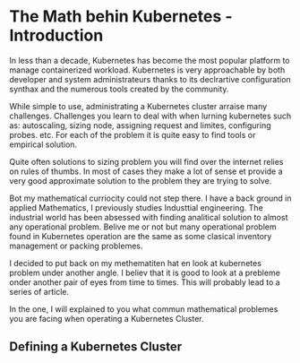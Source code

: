 # The Math behin Kubernetes - Introduction

In less than a decade, Kubernetes has become the most popular platform to manage containerized workload. Kubernetes is very approachable by both developer and system administrateurs thanks to its declrartive configuration synthax and the numerous tools created by the community.

While simple to use, administrating a Kubernetes cluster arraise many challenges. Challenges you learn to deal with when lurning kubernetes such as: autoscaling, sizing node, assigning request and limites, configuring probes. etc. For each of the problem it is quite easy to find tools or empirical solution. 

Quite often solutions to sizing problem you will find over the internet relies on rules of thumbs. In most of cases they make a lot of sense et provide a very good approximate solution to the problem they are trying to solve.

Bot my mathematical curriocity could not step there. I have a back ground in applied Mathematics, I previously studies Industtial engineering. The industrial world has been absessed with finding analitical solution to almost any operational problem. Belive me or not but many operational problem found in Kubernetes operation are the same as some clasical inventory management or packing problemes.

I decided to put back on my methematiten hat en look at kubernetes problem under another angle. I believ that it is good to look at a prebleme onder another pair of eyes from time to times. This will probably lead to a series of article.

In the one, I will explained to you what commun mathematical problemes you are facing when operating a Kubernetes Cluster.

## Defining a Kubernetes Cluster


